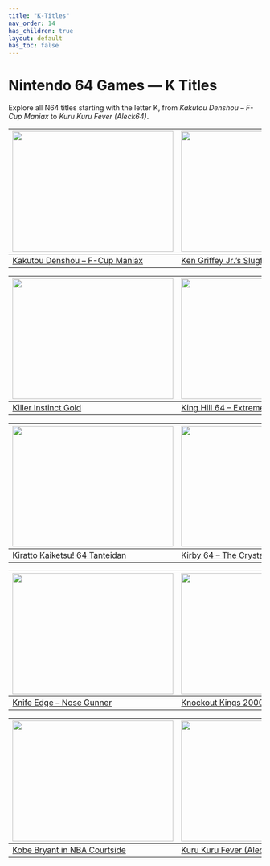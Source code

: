 ```yaml
---
title: "K-Titles"
nav_order: 14
has_children: true
layout: default
has_toc: false
---
```


# Nintendo 64 Games — K Titles

Explore all N64 titles starting with the letter K, from *Kakutou Denshou – F-Cup Maniax* to *Kuru Kuru Fever (Aleck64)*.

| <a href="k/kakutou-denshou-f-cup-maniax"><img src="" width="320" height="240" alt=""/></a> | <a href="k/ken-griffey-jrs-slugfest"><img src="" width="320" height="240" alt=""/></a> |
|---|---|
[Kakutou Denshou – F-Cup Maniax](k/kakutou-denshou-f-cup-maniax) | [Ken Griffey Jr.’s Slugfest](k/ken-griffey-jrs-slugfest) |

| <a href="k/killer-instinct-gold"><img src="" width="320" height="240" alt=""/></a> | <a href="k/king-hill-64-extreme-snowboarding"><img src="" width="320" height="240" alt=""/></a> |
|---|---|
[Killer Instinct Gold](k/killer-instinct-gold) | [King Hill 64 – Extreme Snowboarding](k/king-hill-64-extreme-snowboarding) |

| <a href="k/kiratto-kaiketsu-64-tanteidan"><img src="" width="320" height="240" alt=""/></a> | <a href="k/kirby-64-the-crystal-shards"><img src="" width="320" height="240" alt=""/></a> |
|---|---|
[Kiratto Kaiketsu! 64 Tanteidan](k/kiratto-kaiketsu-64-tanteidan) | [Kirby 64 – The Crystal Shards](k/kirby-64-the-crystal-shards) |

| <a href="k/knife-edge-nose-gunner"><img src="" width="320" height="240" alt=""/></a> | <a href="k/knockout-kings-2000"><img src="" width="320" height="240" alt=""/></a> |
|---|---|
[Knife Edge – Nose Gunner](k/knife-edge-nose-gunner) | [Knockout Kings 2000](k/knockout-kings-2000) |

| <a href="k/kobe-bryant-in-nba-courtside"><img src="" width="320" height="240" alt=""/></a> | <a href="k/kuru-kuru-fever-aleck64"><img src="" width="320" height="240" alt=""/></a> |
|---|---|
[Kobe Bryant in NBA Courtside](k/kobe-bryant-in-nba-courtside) | [Kuru Kuru Fever (Aleck64)](k/kuru-kuru-fever-aleck64) |
